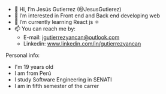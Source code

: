 - 👋 Hi, I’m Jesús Gutierrez (@JesusGutierez)
- 👀 I’m interested in Front end and Back end developing web
- 🌱 I’m currently learning React js ⚛️
- 📫 You can reach me by:
  - E-mail: jgutierrezyancan@outlook.com
  - Linkedin: www.linkedin.com/in/gutierrezyancan

Personal info:

- I'm 19 years old
- I am from Perú 
- I study Software Engineering in SENATI
- I am in fifth semester of the carrer
